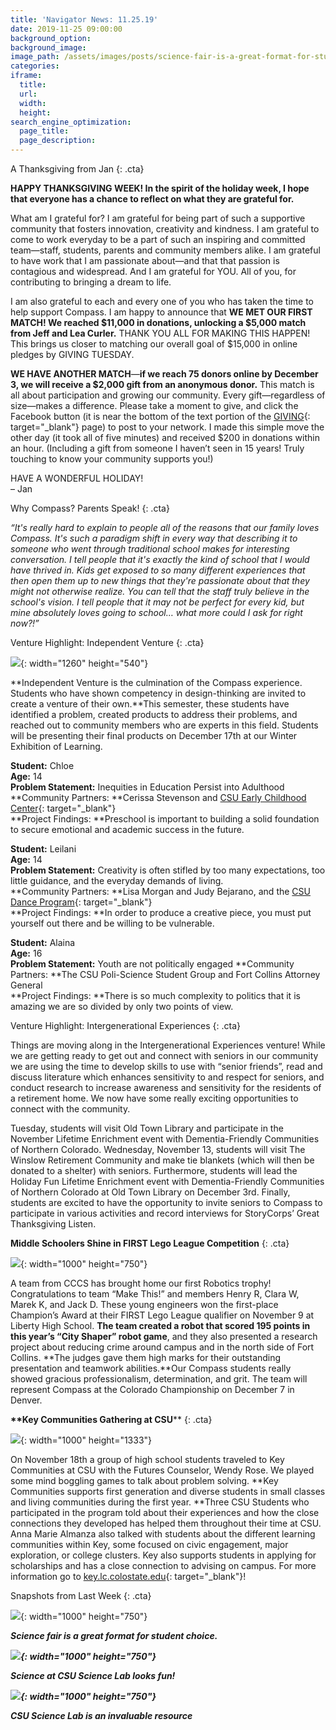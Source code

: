 ```yaml
---
title: 'Navigator News: 11.25.19'
date: 2019-11-25 09:00:00
background_option:
background_image:
image_path: /assets/images/posts/science-fair-is-a-great-format-for-student-choice.jpg
categories:
iframe:
  title:
  url:
  width:
  height:
search_engine_optimization:
  page_title:
  page_description:
---
```


A Thanksgiving from Jan
{: .cta}

**HAPPY THANKSGIVING WEEK\! In the spirit of the holiday week, I hope that everyone has a chance to reflect on what they are grateful for.**

What am I grateful for? I am grateful for being part of such a supportive community that fosters innovation, creativity and kindness. I am grateful to come to work everyday to be a part of such an inspiring and committed team—staff, students, parents and community members alike. I am grateful to have work that I am passionate about—and that that passion is contagious and widespread. And I am grateful for YOU. All of you, for contributing to bringing a dream to life.

I am also grateful to each and every one of you who has taken the time to help support Compass. I am happy to announce that&nbsp;**WE MET OUR FIRST MATCH\! We reached $11,000 in donations, unlocking a $5,000 match from Jeff and Lea Curler.**&nbsp;THANK YOU ALL FOR MAKING THIS HAPPEN\! This brings us closer to matching our overall goal of $15,000 in online pledges by GIVING TUESDAY.

**WE HAVE ANOTHER MATCH**—**if we reach 75 donors online by December 3, we will receive a $2,000 gift from an anonymous donor.**&nbsp;This match is all about participation and growing our community. Every gift—regardless of size—makes a difference. Please take a moment to give, and click the Facebook button (it is near the bottom of the text portion of the&nbsp;[GIVING](https://compassfortcollins.org/giving){: target="_blank"}&nbsp;page) to post to your network. I made this simple move the other day (it took all of five minutes) and received $200 in donations within an hour. (Including a gift from someone I haven’t seen in 15 years\! Truly touching to know your community supports you\!)

HAVE A WONDERFUL HOLIDAY\!<br>– Jan

Why Compass? Parents Speak\!
{: .cta}

*“It's really hard to explain to people all of the reasons that our family loves Compass. It's such a paradigm shift in every way that describing it to someone who went through traditional school makes for interesting conversation. I tell people that it's exactly the kind of school that I would have thrived in. Kids get exposed to so many different experiences that then open them up to new things that they're passionate about that they might not otherwise realize. You can tell that the staff truly believe in the school's vision. I tell people that it may not be perfect for every kid, but mine absolutely loves going to school… what more could I ask for right now?\!”*

Venture Highlight: Independent Venture
{: .cta}

![](/assets/images/independent-ventures-at-compass-community-collaborative-school-big-picture-learning.jpg){: width="1260" height="540"}

**Independent Venture is the culmination of the Compass experience. Students who have shown competency in design-thinking are invited to create a venture of their own.**This semester, these students have identified a problem, created products to address their problems, and reached out to community members who are experts in this field. Students will be presenting their final products on December 17th at our Winter Exhibition of Learning.

**Student:**&nbsp;Chloe<br>**Age:**&nbsp;14<br>**Problem Statement:**&nbsp;Inequities in Education Persist into Adulthood&nbsp;<br>**Community Partners:&nbsp;**Cerissa Stevenson and&nbsp;[CSU Early Childhood Center](https://www.chhs.colostate.edu/ecc/){: target="_blank"}<br>**Project Findings:&nbsp;**Preschool is important to building a solid foundation to secure emotional and academic success in the future.&nbsp;

**Student:**&nbsp;Leilani<br>**Age:**&nbsp;14<br>**Problem Statement:**&nbsp;Creativity is often stifled by too many expectations, too little guidance, and the everyday demands of living.&nbsp;<br>**Community Partners:&nbsp;**Lisa Morgan and Judy Bejarano, and the&nbsp;[CSU Dance Program](https://dance.colostate.edu/){: target="_blank"}<br>**Project Findings:&nbsp;**In order to produce a creative piece, you must put yourself out there and be willing to be vulnerable.&nbsp;&nbsp;

**Student:**&nbsp;Alaina&nbsp;<br>**Age:**&nbsp;16<br>**Problem Statement:**&nbsp;Youth are not politically engaged&nbsp;**Community Partners:&nbsp;**The CSU Poli-Science Student Group and Fort Collins Attorney General&nbsp;<br>**Project Findings:&nbsp;**There is so much complexity to politics that it is amazing we are so divided by only two points of view.&nbsp;

Venture Highlight: Intergenerational Experiences
{: .cta}

Things are moving along in the Intergenerational Experiences venture\! While we are getting ready to get out and connect with seniors in our community we are using the time to develop skills to use with “senior friends”, read and discuss literature which enhances sensitivity to and respect for seniors, and conduct research to increase awareness and sensitivity for the residents of a retirement home. We now have some really exciting opportunities to connect with the community.&nbsp;

Tuesday, students will visit Old Town Library and participate in the November Lifetime Enrichment event with Dementia-Friendly Communities of Northern Colorado. Wednesday, November 13, students will visit The Winslow Retirement Community and make tie blankets (which will then be donated to a shelter) with seniors. Furthermore, students will lead the Holiday Fun Lifetime Enrichment event with Dementia-Friendly Communities of Northern Colorado at Old Town Library on December 3rd. Finally, students are excited to have the opportunity to invite seniors to Compass to participate in various activities and record interviews for StoryCorps’ Great Thanksgiving Listen.&nbsp;

**Middle Schoolers Shine in FIRST Lego League Competition**
{: .cta}

![](/assets/images/team--make-this--was-the-champion-at-their-first-lego-league-qualifier-and-are-on-to-the-state-competition.jpg){: width="1000" height="750"}

A team from CCCS has brought home our first Robotics trophy\! Congratulations to team “Make This\!” and members Henry R, Clara W, Marek K, and Jack D. These young engineers won the first-place Champion’s Award at their FIRST Lego League qualifier on November 9 at Liberty High School.&nbsp;**The team created a robot that scored 195 points in this year’s “City Shaper” robot game**, and they also presented a research project about reducing crime around campus and in the north side of Fort Collins.&nbsp;**The judges gave them high marks for their outstanding presentation and teamwork abilities.**Our Compass students really showed gracious professionalism, determination, and grit. The team will represent Compass at the Colorado Championship on December 7 in Denver.

**\*\*Key Communities Gathering at CSU**\*\*
{: .cta}

![](/assets/images/img-0320.jpg){: width="1000" height="1333"}

On November 18th a group of high school students traveled to Key Communities at CSU with the Futures Counselor, Wendy Rose. We played some mind boggling games to talk about problem solving.&nbsp;**Key Communities supports first generation and diverse students in small classes and living communities during the first year.&nbsp;**Three CSU Students who participated in the program told about their experiences and how the close connections they developed has helped them throughout their time at CSU. Anna Marie Almanza also talked with students about the different learning communities within Key, some focused on civic engagement, major exploration, or college clusters. Key also supports students in applying for scholarships and has a close connection to advising on campus. For more information go to&nbsp;[key.lc.colostate.edu](http://key.lc.colostate.edu/){: target="_blank"}\!

Snapshots from Last Week
{: .cta}

![](/assets/images/science-fair-is-a-great-format-for-student-choice.jpg){: width="1000" height="750"}

***Science fair is a great format for student choice.***

***![](/assets/images/science-at-the-csu-science-lab-looks-fun.jpg){: width="1000" height="750"}***

***Science at CSU Science Lab looks fun\!***

***![](/assets/images/the-csu-science-lab-is-an-invaluable-resource.jpg){: width="1000" height="750"}***

***CSU Science Lab is an invaluable resource***